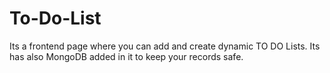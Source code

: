 # To-Do-List
Its a frontend page where you can add and create dynamic TO DO Lists. Its has also MongoDB added in it to keep your records safe.
